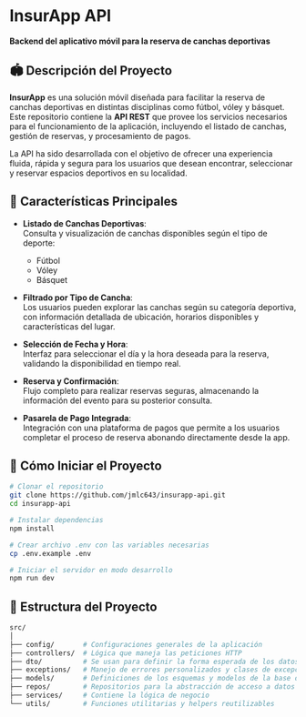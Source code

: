 # InsurApp API

**Backend del aplicativo móvil para la reserva de canchas deportivas**

## 🏟️ Descripción del Proyecto

**InsurApp** es una solución móvil diseñada para facilitar la reserva de canchas deportivas en distintas disciplinas como fútbol, vóley y básquet. Este repositorio contiene la **API REST** que provee los servicios necesarios para el funcionamiento de la aplicación, incluyendo el listado de canchas, gestión de reservas, y procesamiento de pagos.

La API ha sido desarrollada con el objetivo de ofrecer una experiencia fluida, rápida y segura para los usuarios que desean encontrar, seleccionar y reservar espacios deportivos en su localidad.

## 📱 Características Principales

- **Listado de Canchas Deportivas**:  
  Consulta y visualización de canchas disponibles según el tipo de deporte:
  - Fútbol
  - Vóley
  - Básquet

- **Filtrado por Tipo de Cancha**:  
  Los usuarios pueden explorar las canchas según su categoría deportiva, con información detallada de ubicación, horarios disponibles y características del lugar.

- **Selección de Fecha y Hora**:  
  Interfaz para seleccionar el día y la hora deseada para la reserva, validando la disponibilidad en tiempo real.

- **Reserva y Confirmación**:  
  Flujo completo para realizar reservas seguras, almacenando la información del evento para su posterior consulta.

- **Pasarela de Pago Integrada**:  
  Integración con una plataforma de pagos que permite a los usuarios completar el proceso de reserva abonando directamente desde la app.

## 🚀 Cómo Iniciar el Proyecto

```bash
# Clonar el repositorio
git clone https://github.com/jmlc643/insurapp-api.git
cd insurapp-api

# Instalar dependencias
npm install

# Crear archivo .env con las variables necesarias
cp .env.example .env

# Iniciar el servidor en modo desarrollo
npm run dev
```
## 📂 Estructura del Proyecto

```bash
src/
│
├── config/       # Configuraciones generales de la aplicación
├── controllers/  # Lógica que maneja las peticiones HTTP
├── dto/          # Se usan para definir la forma esperada de los datos en entradas y salidas.
├── exceptions/   # Manejo de errores personalizados y clases de excepción
├── models/       # Definiciones de los esquemas y modelos de la base de datos
├── repos/        # Repositorios para la abstracción de acceso a datos
├── services/     # Contiene la lógica de negocio
└── utils/        # Funciones utilitarias y helpers reutilizables
```

